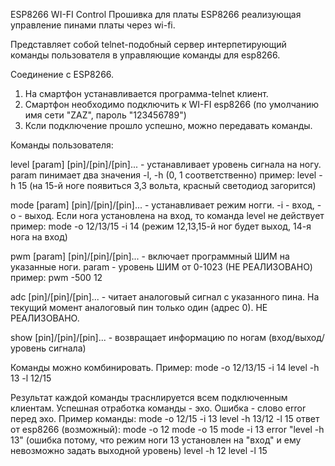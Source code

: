 ESP8266 WI-FI Control
Прошивка для платы ESP8266 реализующая управление пинами платы через wi-fi.

Представляет собой telnet-подобный сервер интерпетирующий команды пользователя в управляющие команды для esp8266.

Соединение с ESP8266.
1. На смартфон устанавливается программа-telnet клиент.
2. Смартфон необходимо подключить к WI-FI esp8266 (по умолчанию имя сети "ZAZ", пароль "123456789")
3. Ксли подключение прошло успешно, можно передавать команды.

Команды пользователя:

level [param] [pin]/[pin]/[pin]... - устанавливает уровень сигнала на ногу. param пинимает два значения -l, -h (0, 1 соответственно)
пример: level -h 15 (на 15-й ноге появиться 3,3 вольта, красный светодиод загорится)

mode [param] [pin]/[pin]/[pin]...  - устанавливает режим ногги. -i - вход, -o - выход. Если нога установлена на вход, то команда level не действует
пример: mode -o 12/13/15 -i 14 (режим 12,13,15-й ног будет выход, 14-я нога на вход)

pwm [param] [pin]/[pin]/[pin]... - включает программный ШИМ на указанные ноги. param - уровень ШИМ от 0-1023 (НЕ РЕАЛИЗОВАНО)
пример: pwm -500 12

adc [pin]/[pin]/[pin]... - читает аналоговый сигнал с указанного пина. На текущий момент аналоговый пин только один (адрес 0). НЕ РЕАЛИЗОВАНО.

show [pin]/[pin]/[pin]... - возвращает информацию по ногам (вход/выход/уровень сигнала)

Команды можно комбинировать. Пример: mode -o 12/13/15 -i 14 level -h 13 -l 12/15

Результат каждой команды траснлируется всем подключенным клиентам. Успешная отработка команды - эхо. Ошибка - слово error перед эхо.
Пример команды:
mode -o 12/15 -i 13 level -h 13/12 -l 15
ответ от esp8266 (возможный):
mode -o 12
mode -o 15
mode -i 13 
error "level -h 13" (ошибка потому, что режим ноги 13 установлен на "вход" и ему невозможно задать выходной уровень) 
level -h 12
level -l 15
